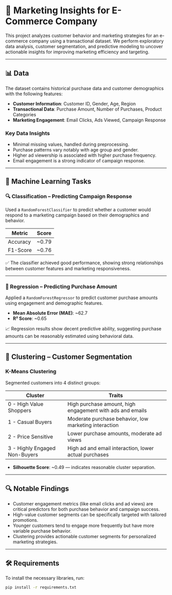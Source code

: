 # 🛒 Marketing Insights for E-Commerce Company

This project analyzes customer behavior and marketing strategies for an e-commerce company using a transactional dataset. We perform exploratory data analysis, customer segmentation, and predictive modeling to uncover actionable insights for improving marketing efficiency and targeting.

---

## 📊 Data

The dataset contains historical purchase data and customer demographics with the following features:

- **Customer Information**: Customer ID, Gender, Age, Region
- **Transactional Data**: Purchase Amount, Number of Purchases, Product Categories
- **Marketing Engagement**: Email Clicks, Ads Viewed, Campaign Response

### Key Data Insights

- Minimal missing values, handled during preprocessing.
- Purchase patterns vary notably with age group and gender.
- Higher ad viewership is associated with higher purchase frequency.
- Email engagement is a strong indicator of campaign response.

---

## 🤖 Machine Learning Tasks

### 🔍 Classification – Predicting Campaign Response

Used a `RandomForestClassifier` to predict whether a customer would respond to a marketing campaign based on their demographics and behavior.

| Metric      | Score |
|-------------|-------|
| Accuracy    | ~0.79 |
| F1-Score    | ~0.76 |

✅ The classifier achieved good performance, showing strong relationships between customer features and marketing responsiveness.

---

### 🔢 Regression – Predicting Purchase Amount

Applied a `RandomForestRegressor` to predict customer purchase amounts using engagement and demographic features.

- **Mean Absolute Error (MAE)**: ~62.7
- **R² Score**: ~0.65

📈 Regression results show decent predictive ability, suggesting purchase amounts can be reasonably estimated using behavioral data.

---

## 🔗 Clustering – Customer Segmentation

### K-Means Clustering

Segmented customers into 4 distinct groups:

| Cluster | Traits |
|---------|--------|
| 0 - High Value Shoppers | High purchase amount, high engagement with ads and emails |
| 1 - Casual Buyers       | Moderate purchase behavior, low marketing interaction   |
| 2 - Price Sensitive     | Lower purchase amounts, moderate ad views               |
| 3 - Highly Engaged Non-Buyers | High ad and email interaction, lower actual purchases |

- **Silhouette Score**: ~0.49 — indicates reasonable cluster separation.

---

## 🔍 Notable Findings

- Customer engagement metrics (like email clicks and ad views) are critical predictors for both purchase behavior and campaign success.
- High-value customer segments can be specifically targeted with tailored promotions.
- Younger customers tend to engage more frequently but have more variable purchase behavior.
- Clustering provides actionable customer segments for personalized marketing strategies.

---

## 🛠 Requirements

To install the necessary libraries, run:

```bash
pip install -r requirements.txt
